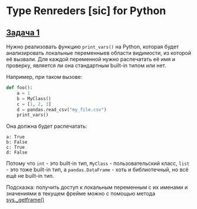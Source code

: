 # Type Renreders [sic] for Python

## [Задача 1](Task1.py)

Нужно реализовать функцию `print_vars()` на Python, которая будет анализировать локальные переменныев области видимости,
из которой её вызвали. Для каждой переменной нужно распечатать её имя и проверку, является ли она стандартным built-in
типом или нет.

Например, при таком вызове:

```python
def foo():
    a = 1
    b = MyClass()
    c = [1, 2, 3]
    d = pandas.read_csv("my_file.csv")
    print_vars()
```

Она должна будет распечатать:

```
a: True
b: False
c: True
d: False
```

Потому что `int` - это built-in тип, `MyClass` - пользовательский класс, `list` - это тоже built-in тип,
а `pandas.DataFrame` - хоть и библиотечный, но всё ещё не built-in тип.

Подсказка: получить доступ к локальным переменным с их именами и значениями в текущем фрейме можно с помощью метода
[sys._getframe()](https://docs.python.org/3/library/sys.html#sys._getframe)
